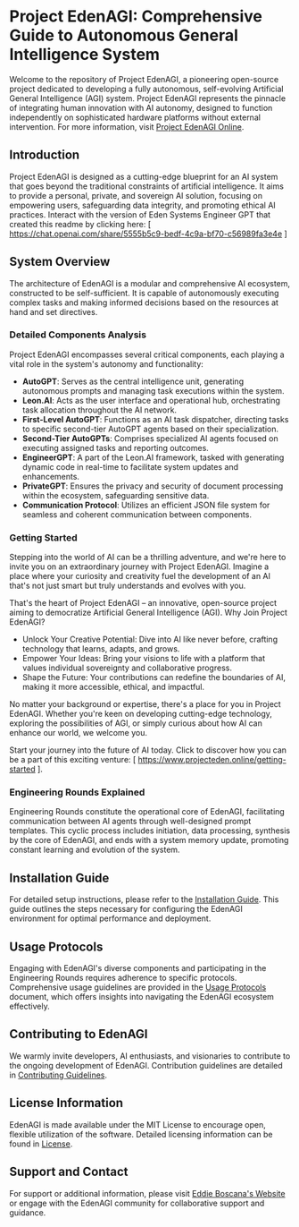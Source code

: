 # Project EdenAGI: Comprehensive Guide to Autonomous General Intelligence System

Welcome to the repository of Project EdenAGI, a pioneering open-source project dedicated to developing a fully autonomous, self-evolving Artificial General Intelligence (AGI) system. Project EdenAGI represents the pinnacle of integrating human innovation with AI autonomy, designed to function independently on sophisticated hardware platforms without external intervention. For more information, visit [Project EdenAGI Online](www.ProjectEden.Online).

## Introduction
Project EdenAGI is designed as a cutting-edge blueprint for an AI system that goes beyond the traditional constraints of artificial intelligence. It aims to provide a personal, private, and sovereign AI solution, focusing on empowering users, safeguarding data integrity, and promoting ethical AI practices. Interact with the version of Eden Systems Engineer GPT that created this readme by clicking here: [ https://chat.openai.com/share/5555b5c9-bedf-4c9a-bf70-c56989fa3e4e ]

## System Overview
The architecture of EdenAGI is a modular and comprehensive AI ecosystem, constructed to be self-sufficient. It is capable of autonomously executing complex tasks and making informed decisions based on the resources at hand and set directives.

### Detailed Components Analysis
Project EdenAGI encompasses several critical components, each playing a vital role in the system's autonomy and functionality:
- **AutoGPT**: Serves as the central intelligence unit, generating autonomous prompts and managing task executions within the system.
- **Leon.AI**: Acts as the user interface and operational hub, orchestrating task allocation throughout the AI network.
- **First-Level AutoGPT**: Functions as an AI task dispatcher, directing tasks to specific second-tier AutoGPT agents based on their specialization.
- **Second-Tier AutoGPTs**: Comprises specialized AI agents focused on executing assigned tasks and reporting outcomes.
- **EngineerGPT**: A part of the Leon.AI framework, tasked with generating dynamic code in real-time to facilitate system updates and enhancements.
- **PrivateGPT**: Ensures the privacy and security of document processing within the ecosystem, safeguarding sensitive data.
- **Communication Protocol**: Utilizes an efficient JSON file system for seamless and coherent communication between components.

### Getting Started
Stepping into the world of AI can be a thrilling adventure, and we're here to invite you on an extraordinary journey with Project EdenAGI. Imagine a place where your curiosity and creativity fuel the development of an AI that's not just smart but truly understands and evolves with you. 

That's the heart of Project EdenAGI – an innovative, open-source project aiming to democratize Artificial General Intelligence (AGI).
Why Join Project EdenAGI?
- Unlock Your Creative Potential: Dive into AI like never before, crafting technology that learns, adapts, and grows.
- Empower Your Ideas: Bring your visions to life with a platform that values individual sovereignty and collaborative progress.
- Shape the Future: Your contributions can redefine the boundaries of AI, making it more accessible, ethical, and impactful.

No matter your background or expertise, there's a place for you in Project EdenAGI. Whether you're keen on developing cutting-edge technology, exploring the possibilities of AGI, or simply curious about how AI can enhance our world, we welcome you.

Start your journey into the future of AI today. Click to discover how you can be a part of this exciting venture: [ https://www.projecteden.online/getting-started ].

### Engineering Rounds Explained
Engineering Rounds constitute the operational core of EdenAGI, facilitating communication between AI agents through well-designed prompt templates. This cyclic process includes initiation, data processing, synthesis by the core of EdenAGI, and ends with a system memory update, promoting constant learning and evolution of the system.

## Installation Guide
For detailed setup instructions, please refer to the [Installation Guide](/docs/guides/InstallationGuide.md). This guide outlines the steps necessary for configuring the EdenAGI environment for optimal performance and deployment.

## Usage Protocols
Engaging with EdenAGI's diverse components and participating in the Engineering Rounds requires adherence to specific protocols. Comprehensive usage guidelines are provided in the [Usage Protocols](/docs/guides/CoreComponentConfigurationSetupInstructions/UsageProtocols.md) document, which offers insights into navigating the EdenAGI ecosystem effectively.

## Contributing to EdenAGI
We warmly invite developers, AI enthusiasts, and visionaries to contribute to the ongoing development of EdenAGI. Contribution guidelines are detailed in [Contributing Guidelines](/docs/Contributing.md).

## License Information
EdenAGI is made available under the MIT License to encourage open, flexible utilization of the software. Detailed licensing information can be found in [License](/docs/LICENSE.md).

## Support and Contact
For support or additional information, please visit [Eddie Boscana's Website](http://www.eddieboscana.com) or engage with the EdenAGI community for collaborative support and guidance.
